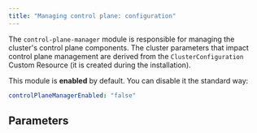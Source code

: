```yaml
---
title: "Managing control plane: configuration"
---
```


The `control-plane-manager` module is responsible for managing the cluster's control plane components. The cluster parameters that impact control plane management are derived from the `ClusterConfiguration` Custom Resource (it is created during the installation).

This module is **enabled** by default. You can disable it the standard way:

```yaml
controlPlaneManagerEnabled: "false"
```

## Parameters

<!-- SCHEMA -->
